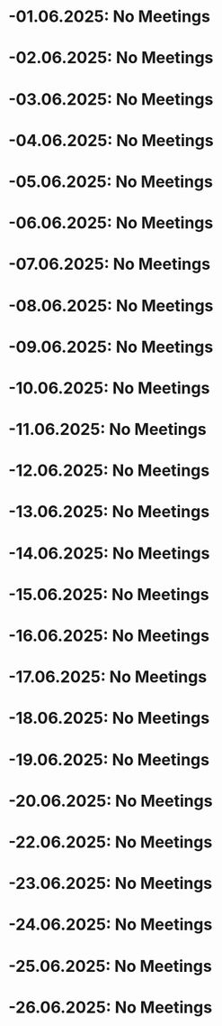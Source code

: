 # -01.06.2025: No Meetings
# -02.06.2025: No Meetings
# -03.06.2025: No Meetings
# -04.06.2025: No Meetings
# -05.06.2025: No Meetings
# -06.06.2025: No Meetings
# -07.06.2025: No Meetings
# -08.06.2025: No Meetings
# -09.06.2025: No Meetings
# -10.06.2025: No Meetings
# -11.06.2025: No Meetings
# -12.06.2025: No Meetings
# -13.06.2025: No Meetings
# -14.06.2025: No Meetings
# -15.06.2025: No Meetings
# -16.06.2025: No Meetings
# -17.06.2025: No Meetings
# -18.06.2025: No Meetings
# -19.06.2025: No Meetings
# -20.06.2025: No Meetings
# -22.06.2025: No Meetings
# -23.06.2025: No Meetings
# -24.06.2025: No Meetings
# -25.06.2025: No Meetings
# -26.06.2025: No Meetings
